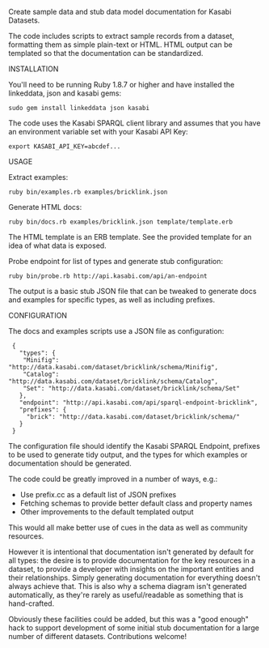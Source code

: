 Create sample data and stub data model documentation for Kasabi Datasets.

The code includes scripts to extract sample records from a dataset, formatting them as simple plain-text or HTML. HTML output can be templated so that the documentation can be standardized.

INSTALLATION

You'll need to be running Ruby 1.8.7 or higher and have installed the linkeddata, json and kasabi gems:

	sudo gem install linkeddata json kasabi

The code uses the Kasabi SPARQL client library and assumes that you have an environment variable set with your Kasabi API Key:

	export KASABI_API_KEY=abcdef...

USAGE
 
Extract examples:

	ruby bin/examples.rb examples/bricklink.json

Generate HTML docs:

	ruby bin/docs.rb examples/bricklink.json template/template.erb

The HTML template is an ERB template. See the provided template for an idea of what data is exposed.

Probe endpoint for list of types and generate stub configuration:

	ruby bin/probe.rb http://api.kasabi.com/api/an-endpoint

The output is a basic stub JSON file that can be tweaked to generate docs and examples for specific types, as well as including prefixes.

CONFIGURATION

The docs and examples scripts use a JSON file as configuration:

	 {
	   "types": {
		"Minifig": "http://data.kasabi.com/dataset/bricklink/schema/Minifig",
		"Catalog": "http://data.kasabi.com/dataset/bricklink/schema/Catalog",
		"Set": "http://data.kasabi.com/dataset/bricklink/schema/Set"
	   },
	   "endpoint": "http://api.kasabi.com/api/sparql-endpoint-bricklink",
	   "prefixes": {
		 "brick": "http://data.kasabi.com/dataset/bricklink/schema/"
	   }
	 }

The configuration file should identify the Kasabi SPARQL Endpoint, prefixes to be used to generate tidy output, and the types for which examples or documentation should be generated.

The code could be greatly improved in a number of ways, e.g.:

* Use prefix.cc as a default list of JSON prefixes
* Fetching schemas to provide better default class and property names
* Other improvements to the default templated output

This would all make better use of cues in the data as well as community resources. 

However it is intentional that documentation isn't generated by default for all types: the desire is to provide documentation for the key resources in a dataset, to provide a developer with insights on the important entities and their relationships. Simply generating documentation for everything doesn't always achieve that. This is also why a schema diagram isn't generated automatically, as they're rarely as useful/readable as something that is hand-crafted. 

Obviously these facilities could be added, but this was a "good enough" hack to support development of some initial stub documentation for a large number of different datasets. Contributions welcome!






